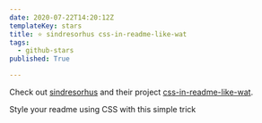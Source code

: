```yaml
---
date: 2020-07-22T14:20:12Z
templateKey: stars
title: ⭐ sindresorhus css-in-readme-like-wat
tags:
  - github-stars
published: True

---
```


Check out [sindresorhus](https://github.com/sindresorhus) and their project [css-in-readme-like-wat](https://github.com/sindresorhus/css-in-readme-like-wat).

Style your readme using CSS with this simple trick
